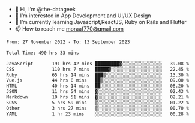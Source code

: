 - 👋 Hi, I’m @the-datageek
- 👀 I’m interested in App Development and UI/UX Design
- 🌱 I’m currently learning Javascript,ReactJS, Ruby on Rails and Flutter
- 📫 How to reach me moraaf770@gmail.com

<!---
the-datageek/the-datageek is a ✨ special ✨ repository because its `README.md` (this file) appears on your GitHub profile.
You can click the Preview link to take a look at your changes.
--->
<!--START_SECTION:waka-->

```txt
From: 27 November 2022 - To: 13 September 2023

Total Time: 490 hrs 33 mins

JavaScript       191 hrs 42 mins █████████▓░░░░░░░░░░░░░░░   39.08 %
CSS              110 hrs 7 mins  █████▓░░░░░░░░░░░░░░░░░░░   22.45 %
Ruby             65 hrs 14 mins  ███▒░░░░░░░░░░░░░░░░░░░░░   13.30 %
Vue.js           44 hrs 8 mins   ██▒░░░░░░░░░░░░░░░░░░░░░░   09.00 %
HTML             40 hrs 14 mins  ██░░░░░░░░░░░░░░░░░░░░░░░   08.20 %
JSON             11 hrs 54 mins  ▓░░░░░░░░░░░░░░░░░░░░░░░░   02.43 %
Markdown         10 hrs 51 mins  ▓░░░░░░░░░░░░░░░░░░░░░░░░   02.21 %
SCSS             5 hrs 59 mins   ▒░░░░░░░░░░░░░░░░░░░░░░░░   01.22 %
Other            3 hrs 27 mins   ▒░░░░░░░░░░░░░░░░░░░░░░░░   00.70 %
YAML             1 hr 23 mins    ░░░░░░░░░░░░░░░░░░░░░░░░░   00.28 %
```

<!--END_SECTION:waka-->

